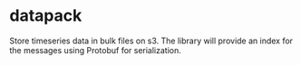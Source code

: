 # datapack
Store timeseries data in bulk files on s3.
The library will provide an index for the messages using Protobuf for serialization.
